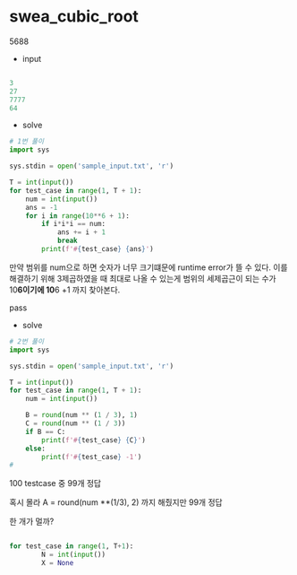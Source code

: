 # swea_cubic_root

5688
- input

```python

3
27
7777
64
```
- solve
```python
# 1번 풀이
import sys

sys.stdin = open('sample_input.txt', 'r')

T = int(input())
for test_case in range(1, T + 1):
    num = int(input())
    ans = -1
    for i in range(10**6 + 1):
        if i*i*i == num:
            ans += i + 1
            break
		print(f'#{test_case} {ans}')
```

만약 범위를 num으로 하면 숫자가 너무 크기떄문에 runtime error가 뜰 수 있다. 이를 해결하기 위해 3제곱하였을 때 최대로 나올 수 있는게 범위의 세제곱근이 되는 수가 10**6이기에 10**6 +1 까지 찾아본다.

pass

- solve

```python
# 2번 풀이
import sys

sys.stdin = open('sample_input.txt', 'r')

T = int(input())
for test_case in range(1, T + 1):
    num = int(input())

    B = round(num ** (1 / 3), 1)
    C = round(num ** (1 / 3))
    if B == C:
        print(f'#{test_case} {C}')
    else:
        print(f'#{test_case} -1')
#
```

100 testcase 중 99개 정답

혹시 몰라 A = round(num **(1/3), 2) 까지 해줬지만 99개 정답

한 개가 멀까?

```python

for test_case in range(1, T+1):
		N = int(input())
		X = None
```